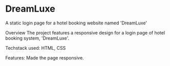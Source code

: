 # DreamLuxe
A static login page for a hotel booking website named 'DreamLuxe'

Overview
The project features a responsive design for a login page of hotel booking system, 'DreamLuxe'.

Techstack used: HTML, CSS

Features: Made the page responsive. 
